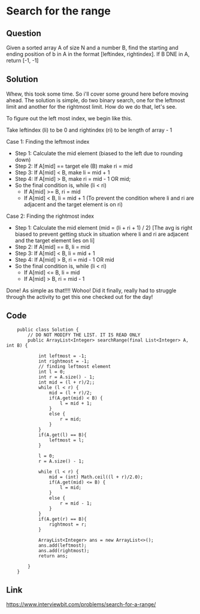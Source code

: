 # Search for the range

## Question
Given a sorted array A of size N and a number B, find the starting and ending position of b in A in the format [leftindex, rightindex]. If B DNE in A, return [-1, -1]

## Solution
Whew, this took some time. So i'll cover some ground here before moving ahead. The solution is simple, do two binary search, one for the leftmost limit and another for the rightmost limit. How do we do that, let's see.

To figure out the left most index, we begin like this.

Take leftindex (li) to be 0 and rightindex (ri) to be length of array - 1

Case 1: Finding the leftmost index
- Step 1: Calculate the mid element (biased to the left due to rounding down)
- Step 2: If A[mid] == target ele (B) make ri = mid
- Step 3: If A[mid] < B, make li = mid + 1
- Step 4: If A[mid] > B, make ri = mid - 1 OR mid;
- So the final condition is, while (li < ri)
  - If A[mid] >= B, ri = mid
  - If A[mid] < B, li = mid + 1 (To prevent the condition where li and ri are adjacent and the target element is on ri)

Case 2: Finding the rightmost index
- Step 1: Calculate the mid element (mid = (li + ri + 1) / 2) [The avg is right biased to prevent getting stuck in situation where li and ri are adjacent and the target element lies on li]
- Step 2: If A[mid] == B, li = mid
- Step 3: If A[mid] < B, li = mid + 1
- Step 4: If A[mid] > B, ri = mid - 1 OR mid
- So the final condition is, while (li < ri)
  - If A[mid] <= B, li = mid
  - If A[mid] > B, ri = mid - 1 

Done! As simple as that!!!! Wohoo! Did it finally, really had to struggle through the activity to get this one checked out for the day!

## Code


        public class Solution {
            // DO NOT MODIFY THE LIST. IT IS READ ONLY
            public ArrayList<Integer> searchRange(final List<Integer> A, int B) {
                
                int leftmost = -1;
                int rightmost = -1;
                // finding leftmost element
                int l = 0;
                int r = A.size() - 1;
                int mid = (l + r)/2;;
                while (l < r) {
                    mid = (l + r)/2;
                    if(A.get(mid) < B) {
                        l = mid + 1;
                    }
                    else {
                        r = mid;
                    }
                }
                if(A.get(l) == B){
                    leftmost = l;
                }
                
                l = 0;
                r = A.size() - 1;
                
                while (l < r) {
                    mid = (int) Math.ceil((l + r)/2.0);
                    if(A.get(mid) <= B) {
                        l = mid;
                    }
                    else {
                        r = mid - 1;
                    }
                }
                if(A.get(r) == B){
                    rightmost = r;
                }
                
                ArrayList<Integer> ans = new ArrayList<>();
                ans.add(leftmost);
                ans.add(rightmost);
                return ans;
                
            }
        }

## Link
https://www.interviewbit.com/problems/search-for-a-range/